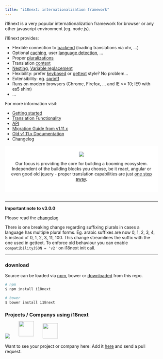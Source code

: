```yaml
---
title: "i18next: internationalization framework"
---
```


i18next is a very popular internationalization framework for browser or any other javascript environment (eg. node.js).


<div class="row">
<div class="col-md-6 col-xs-12">

i18next provides:

- Flexible connection to [backend](/docs/ecosystem/#backends) (loading translations via xhr, ...)
- Optional [caching](/docs/ecosystem/#caches), user [language detection](/docs/ecosystem/#languagedetector), ...
- Proper [pluralizations](/translate/pluralSimple/)
- Translation [context](/translate/context/)
- [Nesting](/translate/nesting/), [Variable replacement](/translate/interpolation/)
- Flexibility: prefer [keybased](/translate/) or [gettext](translate/keyBasedFallback/) style? No problem...
- Extensibility: eg. [sprintf](/docs/ecosystem/#postprocessors)
- Runs on modern browsers (Chrome, Firefox, ... and IE >= 10; IE9 with es5 shim)
- ...

</div>

<div class="col-md-6 col-xs-12">

For more information visit:

- [Getting started](/docs/)
- [Translation Functionality](/translate/)
- [API](/docs/api/)
- [Migration Guide from v1.11.x](/docs/migration/)
- [Old v1.11.x Documentation](http://i18next.github.io/i18next/)
- [Changelog](https://github.com/i18next/i18next/blob/master/CHANGELOG.md)

</div>
</div>

<div style="text-align: center; background: #fff; padding: 20px; margin-bottom: 30px">
  <a href="/docs/ecosystem/#frameworks">
    <img style="max-width: 600px;" src="/img/frameworks.png" />
  </a>
  <p>Our focus is providing the core for building a booming ecosystem. Independent of the building blocks you choose, be it react, angular or even good old jquery - proper translation capabilities are just <a href="/docs/ecosystem/#frameworks">one step away</a>.</p>
</div>

------

**Important note to v3.0.0**

Please read the [changelog](https://github.com/i18next/i18next/blob/master/CHANGELOG.md#300)

There is one breaking change regarding suffixing plurals in cases a language has multiple plural forms. Eg. arabic suffixes are now 0, 1, 2, 3, 4, 5 instead of 0, 1, 2, 3, 11, 100. This change streamlines the suffix with the one used in gettext.
To enforce old behaviour you can enable `compatibilityJSON = 'v2'` on i18next init call.

-------


### download

Source can be loaded via [npm](https://www.npmjs.com/package/i18next), bower or [downloaded](https://github.com/i18next/i18next/blob/master/i18next.min.js) from this repo.


```bash
# npm
$ npm install i18next

# bower
$ bower install i18next
```

### Projects / Companys using i18next

<a href="https://enketo.org" class="projectlink" target="_blank"><img src="/img/projects/enketo.png" /></a>
<a href="http://www.viima.com" class="projectlink" target="_blank"><img src="/img/projects/viima-logo-vector.svg" style="height: 50px;top: -7px;margin-left:25px;position: relative;" /></a>
<a href="http://www.hubii.com" class="projectlink" target="_blank"><img src="/img/projects/Hubii_Logo_Horizontal_M.png" style="height: 50px;width:auto;margin-top: 1px;margin-left:25px;position: relative;" /></a>

Want to see your project or company here: Add it [here](https://github.com/i18next/i18next.com/blob/master/pages/index.md) and send a pull request.
